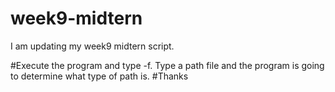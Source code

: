 # week9-midtern
I am updating my week9 midtern script.

#Execute the program and type -f. Type a path file and the program is going to determine what type of path is.
#Thanks
